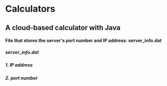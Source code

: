 # Calculators
## A cloud-based calculator with Java

#### File that stores the server's port number and IP address: server_info.dat

##### server_info.dat
##### 1. IP address
##### 2. port number

